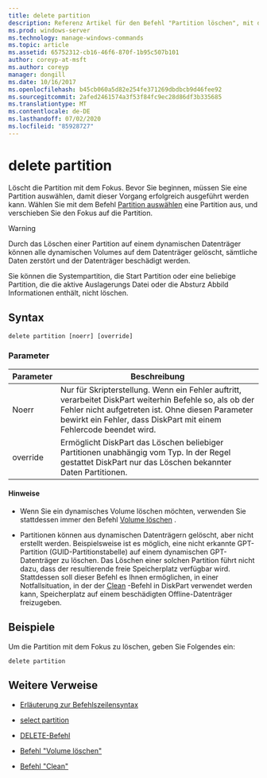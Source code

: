 ```yaml
---
title: delete partition
description: Referenz Artikel für den Befehl "Partition löschen", mit dem die Partition mit dem Fokus gelöscht wird.
ms.prod: windows-server
ms.technology: manage-windows-commands
ms.topic: article
ms.assetid: 65752312-cb16-46f6-870f-1b95c507b101
author: coreyp-at-msft
ms.author: coreyp
manager: dongill
ms.date: 10/16/2017
ms.openlocfilehash: b45cb060a5d82e254fe371269dbdbcb9d46fee92
ms.sourcegitcommit: 2afed2461574a3f53f84fc9ec28d86df3b335685
ms.translationtype: MT
ms.contentlocale: de-DE
ms.lasthandoff: 07/02/2020
ms.locfileid: "85928727"
---
```

# <a name="delete-partition"></a>delete partition

Löscht die Partition mit dem Fokus. Bevor Sie beginnen, müssen Sie eine Partition auswählen, damit dieser Vorgang erfolgreich ausgeführt werden kann. Wählen Sie mit dem Befehl [Partition auswählen](select-partition.md) eine Partition aus, und verschieben Sie den Fokus auf die Partition.

> [!WARNING]
> Durch das Löschen einer Partition auf einem dynamischen Datenträger können alle dynamischen Volumes auf dem Datenträger gelöscht, sämtliche Daten zerstört und der Datenträger beschädigt werden.
>
> Sie können die Systempartition, die Start Partition oder eine beliebige Partition, die die aktive Auslagerungs Datei oder die Absturz Abbild Informationen enthält, nicht löschen.

## <a name="syntax"></a>Syntax

```
delete partition [noerr] [override]
```

### <a name="parameters"></a>Parameter

| Parameter | Beschreibung |
| --------- | ----------- |
| Noerr | Nur für Skripterstellung. Wenn ein Fehler auftritt, verarbeitet DiskPart weiterhin Befehle so, als ob der Fehler nicht aufgetreten ist. Ohne diesen Parameter bewirkt ein Fehler, dass DiskPart mit einem Fehlercode beendet wird. |
| override | Ermöglicht DiskPart das Löschen beliebiger Partitionen unabhängig vom Typ. In der Regel gestattet DiskPart nur das Löschen bekannter Daten Partitionen. |

#### <a name="remarks"></a>Hinweise

- Wenn Sie ein dynamisches Volume löschen möchten, verwenden Sie stattdessen immer den Befehl [Volume löschen](delete-volume.md) .

- Partitionen können aus dynamischen Datenträgern gelöscht, aber nicht erstellt werden. Beispielsweise ist es möglich, eine nicht erkannte GPT-Partition (GUID-Partitionstabelle) auf einem dynamischen GPT-Datenträger zu löschen. Das Löschen einer solchen Partition führt nicht dazu, dass der resultierende freie Speicherplatz verfügbar wird. Stattdessen soll dieser Befehl es Ihnen ermöglichen, in einer Notfallsituation, in der der [Clean](clean.md) -Befehl in DiskPart verwendet werden kann, Speicherplatz auf einem beschädigten Offline-Datenträger freizugeben.

## <a name="examples"></a>Beispiele

Um die Partition mit dem Fokus zu löschen, geben Sie Folgendes ein:

```
delete partition
```

## <a name="additional-references"></a>Weitere Verweise

- [Erläuterung zur Befehlszeilensyntax](command-line-syntax-key.md)

- [select partition](select-partition.md)

- [DELETE-Befehl](delete.md)

- [Befehl "Volume löschen"](delete-volume.md)

- [Befehl "Clean"](clean.md)
